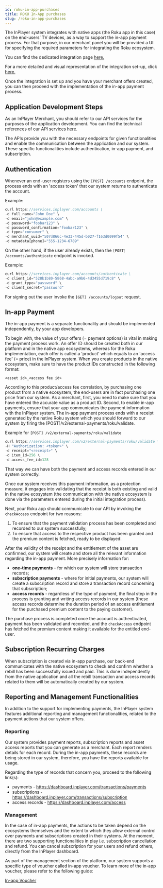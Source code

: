 ```yaml
---
id: roku-in-app-purchases
title: ROKU In-App purchases
slug: /roku-in-app-purchases
---
```


The InPlayer system integrates with native apps (the Roku app in this case) on the end-users’ TV devices, as a way to support the in-app payment process. For that purpose, in our merchant panel you will be provided a UI for specifying the required parameters for integrating the Roku ecosystem.

You can find the dedicated integration page [here.](https://dashboard.inplayer.com/settings/integrations/in-app-integrations)

For a more detailed and visual representation of the integration set-up, click [here.](https://inplayer.com/docs/in-app-purchases/roku/) 

Once the integration is set up and you have your merchant offers created, you can then proceed with the implementation of the in-app payment process. 

## Application Development Steps

As an InPlayer Merchant, you should refer to our API services for the purposes of the application development. You can find the technical references of our API services [here.](https://docs.inplayer.com/api/)

The APIs provide you with the necessary endpoints for given functionalities and enable the communication between the application and our system. 
These specific functionalities include authentication, in-app payment, and subscription.

## Authentication 

Whenever an end-user registers using the `[POST] /accounts` endpoint, the process ends with an 'access token' that our system returns to authenticate the account. 

Example:

```javascript
curl https://services.inplayer.com/accounts \
-d full_name="John Doe" \
-d email="john@example.com" \
-d password="foobar123" \
-d password_confirmation="foobar123" \
-d type="consumer" \
-d merchant_uuid="507d866c-4e33-445d-b027-f163d0099f54" \
-d metadata[phone]="555-1234-6789"
```

On the other hand, if the user already exists, then the `[POST] /accounts/authenticate` endpoint is invoked.

Example:

```javascript
curl https://services.inplayer.com/accounts/authenticate \
-d client_id="528b1b80-5868-4abc-a9b6-4d3455d719c8" \
-d grant_type="password" \
-d client_secret="password"
```

For signing out the user invoke the `[GET] /accounts/logout` request.

## In-app Payment

The in-app payment is a separate functionality and should be implemented independently, by your app developers. 

To begin with, the value of your offers (= payment options) is vital in making the payment process work. An offer ID should be created both in our platform and in the native app ecosystems, whereas for the Roku implementation, each offer is called a 'product' which equals to an 'access fee' (= price) in the InPlayer system. When you create products in the native ecosystem, make sure to have the product IDs constructed in the following format: 

`<asset id>_<access fee id>`

According to this product/access fee correlation, by purchasing one product from a native ecosystem, the end-users are in fact purchasing one price from our system. 
As a merchant, first, you need to make sure that you have entered the accurate value as a product ID. Second, to enable in-app payments, ensure that your app communicates the payment information with the InPlayer system. The in-app payment process ends with a receipt generated by the native Roku system which you should forward to our system by firing the [POST]/v2/external-payments/roku/validate. 

Example for `[POST] /v2/external-payments/roku/validate`

```javascript
curl https://services.inplayer.com/v2/external-payments/roku/validate \
-H "Authorization: <token>" \
-d receipt="<receipt>" \
-d item_id=256 \
-d access_fee_id=128
```

That way we can have both the payment and access records entered in our system correctly.

Once our system receives this payment information, as a protection measure, it engages into validating that the receipt is both existing and valid in the native ecosystem (the communication with the native ecosystem is done via the parameters entered during the initial integration process). 

Next, your Roku app should communicate to our API by invoking the `checkAccess` endpoint for two reasons:

1. To ensure that the payment validation process has been completed and recorded to our system successfully;
2. To ensure that access to the respective product has been granted and the premium content is fetched, ready to be displayed. 

After the validity of the receipt and the entitlement of the asset are confirmed, our system will create and store all the relevant information regarding the in-app payment. More precisely information for:

* **one-time payments** - for which our system will store transaction records;
* **subscription payments** - where for initial payments, our system will create a subscription record and store a transaction record concerning that subscription;
* **access records** - regardless of the type of payment, the final step in the process is granting and writing access records in our system (these access records determine the duration period of an access entitlement for the purchased premium content to the paying customer).

The purchase process is completed once the account is authenticated, payment has been validated and recorded, and the `checkAccess` endpoint has fetched the premium content making it available for the entitled end-user. 

## Subscription Recurring Charges

When subscription is created via in-app purchase, our back-end communicates with the native ecosystem to check and confirm whether a rebill has been successfully issued and paid. This is done independently from the native application and all the rebill transaction and access records related to them will be automatically created by our system.


## Reporting and Management Functionalities
  
In addition to the support for implementing payments, the InPlayer system features additional reporting and management functionalities, related to the payment actions that our system offers.

### Reporting

Our system provides payment reports, subscription reports and asset access reports that you can generate as a merchant. Each report renders details for each record. During the in-app payments, these records are being stored in our system, therefore, you have the reports available for usage.

Regarding the type of records that concern you, proceed to the following link(s):
- payments - https://dashboard.inplayer.com/transactions/payments 
- subscriptions - https://dashboard.inplayer.com/transactions/subscription 
- access records - https://dashboard.inplayer.com/access 

### Management

In the case of in-app payments, the actions to be taken depend on the ecosystems themselves and the extent to which they allow external control over payments and subscriptions created in their systems. 
At the moment, there are two supporting functionalities in play i.e. subscription cancellation and refund.  You can cancel subscription for your users and refund others, directly from the InPlayer dashboard. 

As part of the management section of the platform, our system supports a specific type of voucher called in-app voucher. To learn more of the in-app voucher, please refer to the following guide: 

[In-app Voucher](/docs/in-app-voucher)







